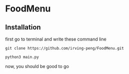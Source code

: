 # FoodMenu
## Installation
first go to terminal and write these command line
```
git clone https://github.com/irving-peng/FoodMenu.git
```
```
python3 main.py
```
now, you should be good to go


